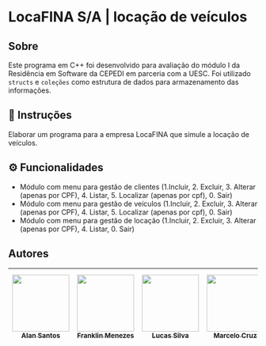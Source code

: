 # LocaFINA S/A | locação de veículos 

## Sobre

Este programa em C++ foi desenvolvido para avaliação do módulo I da Residência em Software da CEPEDI em parceria com a UESC. Foi utilizado `structs` e `coleções` como estrutura de dados para armazenamento das informações.

## 📄 Instruções

Elaborar um programa para a empresa LocaFINA que simule a locação de veículos.

## ⚙ Funcionalidades

- Módulo com menu para gestão de clientes (1.Incluir, 2. Excluir, 3. Alterar (apenas por CPF), 4. Listar, 5. Localizar (apenas por cpf), 0. Sair)
- Módulo com menu para gestão de veículos (1.Incluir, 2. Excluir, 3. Alterar (apenas por CPF), 4. Listar, 5. Localizar (apenas por cpf), 0. Sair)
- Módulo com menu para gestão de locação (1.Incluir, 2. Excluir, 3. Alterar (apenas por CPF), 4. Listar, 0. Sair)

## Autores

| [<img src="https://avatars.githubusercontent.com/u/30904884?v=4" width=115><br><sub>Alan Santos</sub>](https://github.com/AlanSantos01) |  [<img src="https://avatars.githubusercontent.com/u/94021811?v=4" width=115><br><sub>Franklin Menezes </sub>](https://github.com/FranklinPereira2309/) |  [<img src="https://avatars.githubusercontent.com/u/17802288?v=4" width=115><br><sub>Lucas Silva</sub>](https://github.com/eulucasilva) | [<img src="https://avatars.githubusercontent.com/u/104631922?v=4" width=115><br><sub>Marcelo Cruz</sub>](https://github.com/Marckcruz) | [<img src="https://avatars.githubusercontent.com/u/142943023?v=4" width=115><br><sub>José Ulian Cardoso</sub>](https://github.com/ulian18TIC18) |
| :---: | :---: | :---: | :---: |:---: |





